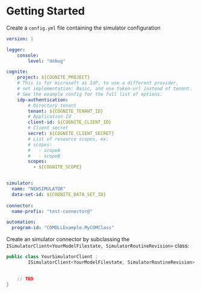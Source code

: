 # Getting Started


Create a ```config.yml``` file containing the simulator configuration

```yaml
version: 1

logger:
    console:
        level: "debug"

cognite:
    project: ${COGNITE_PROJECT}
    # This is for microsoft as IdP, to use a different provider,
    # set implementation: Basic, and use token-url instead of tenant.
    # See the example config for the full list of options.
    idp-authentication:
        # Directory tenant
        tenant: ${COGNITE_TENANT_ID}
        # Application Id
        client-id: ${COGNITE_CLIENT_ID}
        # Client secret
        secret: ${COGNITE_CLIENT_SECRET}
        # List of resource scopes, ex:
        # scopes:
        #   - scopeA
        #   - scopeB
        scopes:
          - ${COGNITE_SCOPE}


simulator:
  name: "NEWSIMULATOR"
  data-set-id: ${COGNITE_DATA_SET_ID}
    
connector:
  name-prefix: "test-connector@"

automation:
  program-id: "COMDLLExample.MyCOMClass"
```

Create an simulator connector by subclassing the `ISimulatorClient<YourModelFilestate, SimulatorRoutineRevision>` class:
    
```csharp
public class YourSimulatorClient : 
        ISimulatorClient<YourModelFilestate, SimulatorRoutineRevision> {

    
    // TBD
}
```
